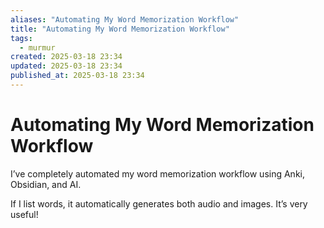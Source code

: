 ```yaml
---
aliases: "Automating My Word Memorization Workflow"
title: "Automating My Word Memorization Workflow"
tags:
  - murmur
created: 2025-03-18 23:34
updated: 2025-03-18 23:34
published_at: 2025-03-18 23:34
---
```

# Automating My Word Memorization Workflow

I’ve completely automated my word memorization workflow using Anki, Obsidian, and AI.

If I list words, it automatically generates both audio and images. It’s very useful!